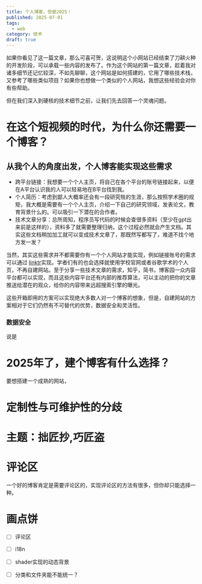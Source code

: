 ```yaml
---
title: 个人博客，但是2025！
published: 2025-07-01
tags:
  - web
category: 技术
draft: true
---
```

如果你看见了这一篇文章，那么可喜可贺，这说明这个小网站已经结束了刀耕火种的开发阶段，可以承载一些内容的发布了。作为这个网站的第一篇文章，趁着我对诸多细节还记忆较深，不如先聊聊，这个网站是如何搭建的，它用了哪些技术栈，又参考了哪些类似项目？如果你也想做一个类似的个人网站，我想这些经验会对你有些帮助。

但在我们深入到硬核的技术细节之前，让我们先去回答一个灵魂问题。
# 在这个短视频的时代，为什么你还需要一个博客？
## 从我个人的角度出发，个人博客能实现这些需求
- 跨平台链接：我想要一个个人主页，将自己在各个平台的账号链接起来，以便在A平台认识我的人可以轻易地在B平台找到我。
- 个人简历：考虑到鄙人大概率还会有一段研究牲的生涯，那么按照学术圈的规矩，我大概是需要有一个个人主页，介绍一下自己的研究领域，发表论文，教育背景什么的。可以吸引一下潜在的合作者。
- 技术文章分享：总所周知，程序员写代码的时候会查很多资料（至少在gpt出来前是这样的），资料多了就需要整理归纳，这个过程必然就会产生文档。其实这些文档稍加加工就可以变成技术文章了，那既然写都写了，难道不找个地方发一发？

当然，其实这些需求并不都需要你有一个个人网站才能实现，例如链接账号的需求可以通过 [linktr](https://linktr.ee/)实现。学者们有的也会选择就使用学校官网或者谷歌学术的个人页，不再自建网站。至于分享一些技术文章的需求，知乎，简书，博客园一众内容平台都可以实现，而且这些内容平台还有内部的推荐算法，可以主动的把你的文章推送给潜在的观众，给你的内容带来远超搜索引擎的曝光。

这些开箱即用的方案可以实现绝大多数人对一个博客的想象，但是，自建网站的方案相对于它们仍然有不可替代的优势，数据安全和灵活性。
### 数据安全
说是
# 2025年了，建个博客有什么选择？
要想搭建一个成熟的网站，

# 定制性与可维护性的分歧

# 主题：拙匠抄,巧匠盗
# 评论区
一个好的博客肯定是需要评论区的，实现评论区的方法有很多，但你却只能选择一种。
# 画点饼
- [ ] 评论区
- [ ] i18n
- [ ] shader实现的动态背景
- [ ] 分类和文件夹能不能统一？


